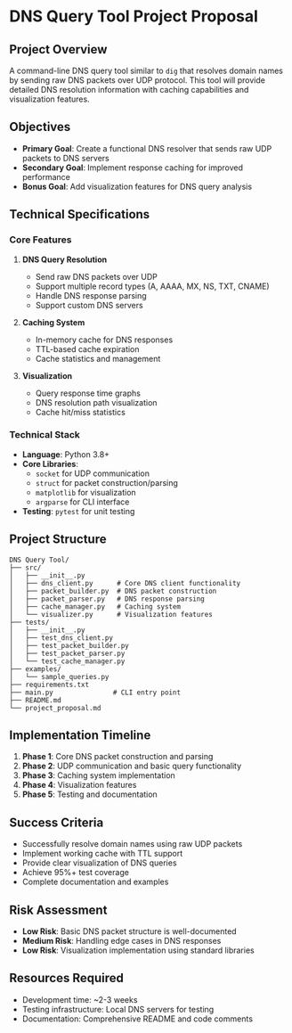 # DNS Query Tool Project Proposal

## Project Overview
A command-line DNS query tool similar to `dig` that resolves domain names by sending raw DNS packets over UDP protocol. This tool will provide detailed DNS resolution information with caching capabilities and visualization features.

## Objectives
- **Primary Goal**: Create a functional DNS resolver that sends raw UDP packets to DNS servers
- **Secondary Goal**: Implement response caching for improved performance
- **Bonus Goal**: Add visualization features for DNS query analysis

## Technical Specifications

### Core Features
1. **DNS Query Resolution**
   - Send raw DNS packets over UDP
   - Support multiple record types (A, AAAA, MX, NS, TXT, CNAME)
   - Handle DNS response parsing
   - Support custom DNS servers

2. **Caching System**
   - In-memory cache for DNS responses
   - TTL-based cache expiration
   - Cache statistics and management

3. **Visualization**
   - Query response time graphs
   - DNS resolution path visualization
   - Cache hit/miss statistics

### Technical Stack
- **Language**: Python 3.8+
- **Core Libraries**: 
  - `socket` for UDP communication
  - `struct` for packet construction/parsing
  - `matplotlib` for visualization
  - `argparse` for CLI interface
- **Testing**: `pytest` for unit testing

## Project Structure
```
DNS Query Tool/
├── src/
│   ├── __init__.py
│   ├── dns_client.py      # Core DNS client functionality
│   ├── packet_builder.py  # DNS packet construction
│   ├── packet_parser.py   # DNS response parsing
│   ├── cache_manager.py   # Caching system
│   └── visualizer.py      # Visualization features
├── tests/
│   ├── __init__.py
│   ├── test_dns_client.py
│   ├── test_packet_builder.py
│   ├── test_packet_parser.py
│   └── test_cache_manager.py
├── examples/
│   └── sample_queries.py
├── requirements.txt
├── main.py               # CLI entry point
├── README.md
└── project_proposal.md
```

## Implementation Timeline
1. **Phase 1**: Core DNS packet construction and parsing
2. **Phase 2**: UDP communication and basic query functionality
3. **Phase 3**: Caching system implementation
4. **Phase 4**: Visualization features
5. **Phase 5**: Testing and documentation

## Success Criteria
- Successfully resolve domain names using raw UDP packets
- Implement working cache with TTL support
- Provide clear visualization of DNS queries
- Achieve 95%+ test coverage
- Complete documentation and examples

## Risk Assessment
- **Low Risk**: Basic DNS packet structure is well-documented
- **Medium Risk**: Handling edge cases in DNS responses
- **Low Risk**: Visualization implementation using standard libraries

## Resources Required
- Development time: ~2-3 weeks
- Testing infrastructure: Local DNS servers for testing
- Documentation: Comprehensive README and code comments